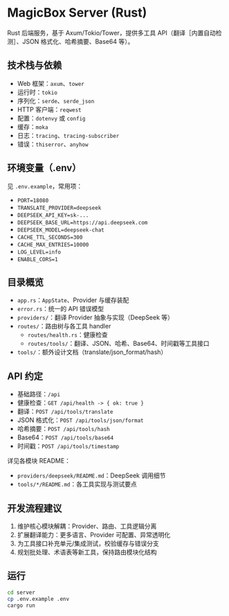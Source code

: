 # MagicBox Server (Rust)

Rust 后端服务，基于 Axum/Tokio/Tower，提供多工具 API（翻译［内置自动检测］、JSON 格式化、哈希摘要、Base64 等）。

## 技术栈与依赖

- Web 框架：`axum`、`tower`
- 运行时：`tokio`
- 序列化：`serde`、`serde_json`
- HTTP 客户端：`reqwest`
- 配置：`dotenvy` 或 `config`
- 缓存：`moka`
- 日志：`tracing`、`tracing-subscriber`
- 错误：`thiserror`、`anyhow`
  

## 环境变量（.env）

见 `.env.example`，常用项：

- `PORT=18080`
- `TRANSLATE_PROVIDER=deepseek`
- `DEEPSEEK_API_KEY=sk-...`
- `DEEPSEEK_BASE_URL=https://api.deepseek.com`
- `DEEPSEEK_MODEL=deepseek-chat`
- `CACHE_TTL_SECONDS=300`
- `CACHE_MAX_ENTRIES=10000`
- `LOG_LEVEL=info`
- `ENABLE_CORS=1`

## 目录概览

- `app.rs`：`AppState`、Provider 与缓存装配
- `error.rs`：统一的 API 错误模型
- `providers/`：翻译 Provider 抽象与实现（DeepSeek 等）
- `routes/`：路由树与各工具 handler
  - `routes/health.rs`：健康检查
  - `routes/tools/`：翻译、JSON、哈希、Base64、时间戳等工具接口
- `tools/`：额外设计文档（translate/json_format/hash）

## API 约定

- 基础路径：`/api`
- 健康检查：`GET /api/health -> { ok: true }`
- 翻译：`POST /api/tools/translate`
- JSON 格式化：`POST /api/tools/json/format`
- 哈希摘要：`POST /api/tools/hash`
- Base64：`POST /api/tools/base64`
- 时间戳：`POST /api/tools/timestamp`

详见各模块 README：

- `providers/deepseek/README.md`：DeepSeek 调用细节
- `tools/*/README.md`：各工具实现与测试要点

## 开发流程建议

1. 维护核心模块解耦：Provider、路由、工具逻辑分离
2. 扩展翻译能力：更多语言、Provider 可配置、异常透明化
3. 为工具接口补充单元/集成测试，校验缓存与错误分支
4. 规划批处理、术语表等新工具，保持路由模块化结构

## 运行

```bash
cd server
cp .env.example .env
cargo run
```
